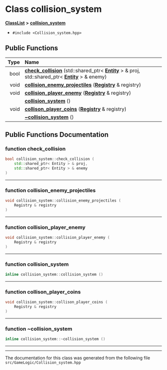 

# Class collision\_system



[**ClassList**](annotated.md) **>** [**collision\_system**](classcollision__system.md)





* `#include <Collision_system.hpp>`





































## Public Functions

| Type | Name |
| ---: | :--- |
|  bool | [**check\_collision**](#function-check_collision) (std::shared\_ptr&lt; [**Entity**](classEntity.md) &gt; & proj, std::shared\_ptr&lt; [**Entity**](classEntity.md) &gt; & enemy) <br> |
|  void | [**collision\_enemy\_projectiles**](#function-collision_enemy_projectiles) ([**Registry**](classRegistry.md) & registry) <br> |
|  void | [**collision\_player\_enemy**](#function-collision_player_enemy) ([**Registry**](classRegistry.md) & registry) <br> |
|   | [**collision\_system**](#function-collision_system) () <br> |
|  void | [**collison\_player\_coins**](#function-collison_player_coins) ([**Registry**](classRegistry.md) & registry) <br> |
|   | [**~collision\_system**](#function-collision_system) () <br> |




























## Public Functions Documentation




### function check\_collision 

```C++
bool collision_system::check_collision (
    std::shared_ptr< Entity > & proj,
    std::shared_ptr< Entity > & enemy
) 
```




<hr>



### function collision\_enemy\_projectiles 

```C++
void collision_system::collision_enemy_projectiles (
    Registry & registry
) 
```




<hr>



### function collision\_player\_enemy 

```C++
void collision_system::collision_player_enemy (
    Registry & registry
) 
```




<hr>



### function collision\_system 

```C++
inline collision_system::collision_system () 
```




<hr>



### function collison\_player\_coins 

```C++
void collision_system::collison_player_coins (
    Registry & registry
) 
```




<hr>



### function ~collision\_system 

```C++
inline collision_system::~collision_system () 
```




<hr>

------------------------------
The documentation for this class was generated from the following file `src/GameLogic/Collision_system.hpp`

